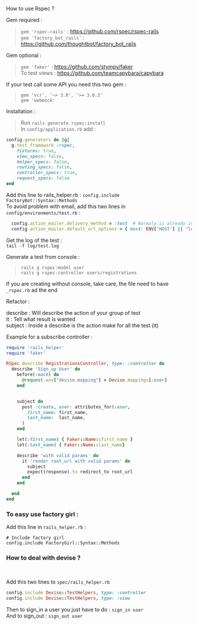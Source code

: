 How to use Rspec ?


Gem required :

> `gem 'rspec-rails'` : https://github.com/rspec/rspec-rails  
> `gem 'factory_bot_rails'` : https://github.com/thoughtbot/factory_bot_rails  


Gem optional :
> `gem 'faker'` : https://github.com/stympy/faker <br>
> To test views : https://github.com/teamcapybara/capybara <br>

If your test call some API you need this two gem :
> `gem 'vcr', '~> 3.0', '>= 3.0.3'` <br>
> `gem 'webmock'` <br>

Installation :
> Run `rails generate rspec:install` <br>
> In `config/application.rb` add : <br>

```ruby
config.generators do |g|
  g.test_framework :rspec,
    fixtures: true,
    view_specs: false,
    helper_specs: false,
    routing_specs: false,
    controller_specs: true,
    request_specs: false
end
```

Add this line to rails_helper.rb : `config.include FactoryBot::Syntax::Methods`
<br>
To avoid problem with email, add this two lines in `config/environments/test.rb` : <br>
```ruby
  config.action_mailer.delivery_method = :test  # Normaly is already in the file
  config.action_mailer.default_url_options = { host: ENV['HOST'] || "localhost:3000" }
```

Get the log of the test : <br>
`tail -f log/test.log` <br>

Generate a test from console : <br>
> `rails g rspec:model user` <br>
> `rails g rspec:controller users/registrations`

If you are creating without console, take care, the file need to have `_rspec.rb` ad the end



Refactor :

describe : Will describe the action of your group of test <br>
it       : Tell what result is wanted <br>
subject  : Inside a describe is the action make for all the test (it) <br>

Example for a subscribe controller :
```ruby
require 'rails_helper'
require 'faker'

RSpec.describe RegistrationsController, type: :controller do
  describe 'Sign_up User' do
    before(:each) do
      @request.env["devise.mapping"] = Devise.mappings[:user]
    end


    subject do
      post :create, user: attributes_for(:user,
        first_name: first_name,
        last_name:  last_name,
      )
    end

    let(:first_name) { Faker::Name::first_name }
    let(:last_name) { Faker::Name::last_name}

    describe 'with valid params' do
      it 'render root_url with valid params' do
        subject
        expect(response).to redirect_to root_url
      end
    end

  end
end
```

### To easy use factory girl :
Add this line in `rails_helper.rb` :
```
# Include factory girl
config.include FactoryGirl::Syntax::Methods
```

<h3> How to deal with devise ? </h3> <br>

Add this two lines to `spec/rails_helper.rb` <br>
```ruby
config.include Devise::TestHelpers, type: :controller
config.include Devise::TestHelpers, type: :view
```

Then to sign_in a user you just have to do : `sign_in user` <br>
And to sign_out : `sign_out user`
